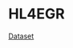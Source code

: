 # HL4EGR
[Dataset](https://drive.google.com/drive/folders/1QIiKOZFe7ORdKu4mFSGxQ4iHawjnLfuI?usp=drive_link)
